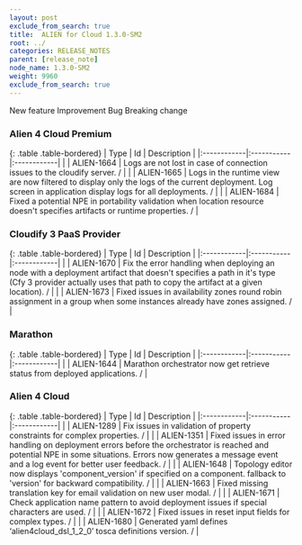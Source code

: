 ```yaml
---
layout: post
exclude_from_search: true
title:  ALIEN for Cloud 1.3.0-SM2
root: ../
categories: RELEASE_NOTES
parent: [release_note]
node_name: 1.3.0-SM2
weight: 9960
exclude_from_search: true
---
```





<i class="fa fa-plus text-success"></i> New feature <i class="fa fa-level-up text-primary"></i> Improvement  <i class="fa fa-bug text-danger"></i> Bug <i class="fa fa-exclamation-triangle text-warning"></i> Breaking change


### Alien 4 Cloud Premium



  {: .table .table-bordered}
  | Type        | Id         | Description |
  |:------------|:-----------|:------------|
        |  <i class="fa fa-bug text-danger"></i> | ALIEN-1664 | Logs are not lost in case of connection issues to the cloudify server. /  |
    |  <i class="fa fa-bug text-danger"></i> | ALIEN-1665 | Logs in the runtime view are now filtered to display only the logs of the current deployment. Log screen in application display logs for all deployments. /  |
    |  <i class="fa fa-bug text-danger"></i> | ALIEN-1684 | Fixed a potential NPE in portability validation when location resource doesn't specifies artifacts or runtime properties. /  |



### Cloudify 3 PaaS Provider



  {: .table .table-bordered}
  | Type        | Id         | Description |
  |:------------|:-----------|:------------|
        |  <i class="fa fa-bug text-danger"></i> | ALIEN-1670 | Fix the error handling when deploying an node with a deployment artifact that doesn't specifies a path in it's type (Cfy 3 provider actually uses that path to copy the artifact at a given location). /  |
    |  <i class="fa fa-bug text-danger"></i> | ALIEN-1673 | Fixed issues in availability zones round robin assignment in a group when some instances already have zones assigned. /  |



### Marathon



  {: .table .table-bordered}
  | Type        | Id         | Description |
  |:------------|:-----------|:------------|
    |  <i class="fa fa-plus text-success"></i> | ALIEN-1644 | Marathon orchestrator now get retrieve status from deployed applications. /  |



### Alien 4 Cloud



  {: .table .table-bordered}
  | Type        | Id         | Description |
  |:------------|:-----------|:------------|
        |  <i class="fa fa-bug text-danger"></i> | ALIEN-1289 | Fix issues in validation of property constraints for complex properties. /  |
    |  <i class="fa fa-bug text-danger"></i> | ALIEN-1351 | Fixed issues in error handling on deployment errors before the orchestrator is reached and potential NPE in some situations. Errors now generates a message event and a log event for better user feedback. /  |
    |  <i class="fa fa-bug text-danger"></i> | ALIEN-1648 | Topology editor now displays 'component_version' if specified on a component. fallback to 'version' for backward compatibility. /  |
    |  <i class="fa fa-bug text-danger"></i> | ALIEN-1663 | Fixed missing translation key for email validation on new user modal. /  |
    |  <i class="fa fa-bug text-danger"></i> | ALIEN-1671 | Check application name pattern to avoid deployment issues if special characters are used. /  |
    |  <i class="fa fa-bug text-danger"></i> | ALIEN-1672 | Fixed issues in reset input fields for complex types. /  |
    |  <i class="fa fa-bug text-danger"></i> | ALIEN-1680 | Generated yaml defines ‘alien4cloud_dsl_1_2_0’ tosca definitions version. /  |
